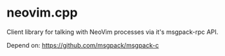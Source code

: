 # neovim.cpp

Client library for talking with NeoVim processes via it's msgpack-rpc API.

Depend on: https://github.com/msgpack/msgpack-c
